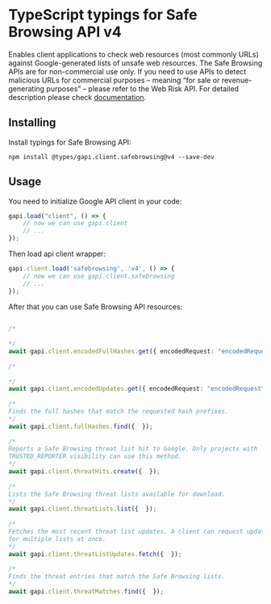 # TypeScript typings for Safe Browsing API v4
Enables client applications to check web resources (most commonly URLs) against Google-generated lists of unsafe web resources. The Safe Browsing APIs are for non-commercial use only. If you need to use APIs to detect malicious URLs for commercial purposes – meaning “for sale or revenue-generating purposes” – please refer to the Web Risk API.
For detailed description please check [documentation](https://developers.google.com/safe-browsing/).

## Installing

Install typings for Safe Browsing API:
```
npm install @types/gapi.client.safebrowsing@v4 --save-dev
```

## Usage

You need to initialize Google API client in your code:
```typescript
gapi.load("client", () => { 
    // now we can use gapi.client
    // ... 
});
```

Then load api client wrapper:
```typescript
gapi.client.load('safebrowsing', 'v4', () => {
    // now we can use gapi.client.safebrowsing
    // ... 
});
```



After that you can use Safe Browsing API resources:

```typescript 
    
/* 
  
*/
await gapi.client.encodedFullHashes.get({ encodedRequest: "encodedRequest",  }); 
    
/* 
  
*/
await gapi.client.encodedUpdates.get({ encodedRequest: "encodedRequest",  }); 
    
/* 
Finds the full hashes that match the requested hash prefixes.  
*/
await gapi.client.fullHashes.find({  }); 
    
/* 
Reports a Safe Browsing threat list hit to Google. Only projects with
TRUSTED_REPORTER visibility can use this method.  
*/
await gapi.client.threatHits.create({  }); 
    
/* 
Lists the Safe Browsing threat lists available for download.  
*/
await gapi.client.threatLists.list({  }); 
    
/* 
Fetches the most recent threat list updates. A client can request updates
for multiple lists at once.  
*/
await gapi.client.threatListUpdates.fetch({  }); 
    
/* 
Finds the threat entries that match the Safe Browsing lists.  
*/
await gapi.client.threatMatches.find({  });
```
